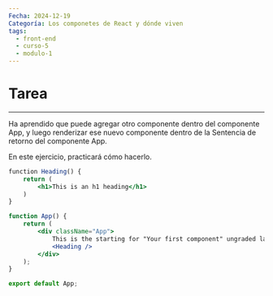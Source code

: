 ```yaml
---
Fecha: 2024-12-19
Categoría: Los componetes de React y dónde viven
tags:
  - front-end
  - curso-5
  - modulo-1
---
```

# Tarea
---
Ha aprendido que puede agregar otro componente dentro del componente App, y luego renderizar ese nuevo componente dentro de la Sentencia de retorno del componente App.

En este ejercicio, practicará cómo hacerlo.

```jsx
​function Heading() {
	return (
		<h1>This is an h1 heading</h1>
	)
}

function App() {
	return (
		<div className="App">
			This is the starting for "Your first component" ungraded lab
			<Heading />
		</div>
	);
}

export default App;
```